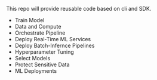 This repo will provide reusable code based on cli and SDK.


- Train Model
- Data and Compute
- Orchestrate Pipeline
- Deploy Real-Time ML Services
- Deploy Batch-Infernce Pipelines
- Hyperparameter Tuning
- Select Models
- Protect Sensitive Data
- ML Deployments


